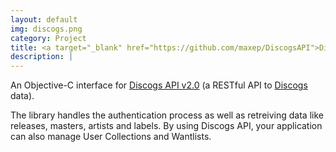 ```yaml
---
layout: default
img: discogs.png
category: Project
title: <a target="_blank" href="https://github.com/maxep/DiscogsAPI">DiscogsAPI</a>
description: |
---
```

An Objective-C interface for [Discogs API v2.0](http://www.discogs.com/developers/) (a RESTful API to [Discogs](http://www.discogs.com/) data).

The library handles the authentication process as well as retreiving data like releases, masters, artists and labels. By using Discogs API, your application can also manage User Collections and Wantlists.
